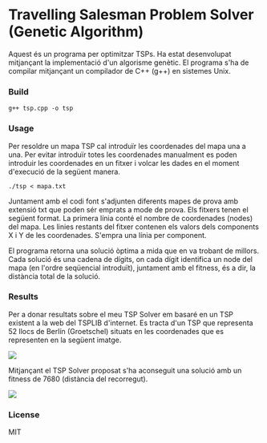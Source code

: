 # Travelling Salesman Problem Solver (Genetic Algorithm)

Aquest és un programa per optimitzar TSPs. Ha estat desenvolupat mitjançant
la implementació d'un algorisme genètic. El programa s'ha de compilar mitjançant
un compilador de C++ (g++) en sistemes Unix.

### Build

```
g++ tsp.cpp -o tsp
```

### Usage

Per resoldre un mapa TSP cal introduïr
les coordenades del mapa una a una. Per evitar introduïr totes les coordenades
manualment es poden introduir les coordenades en un fitxer i volcar les dades
en el moment d'execució de la següent manera.

```
./tsp < mapa.txt
```

Juntament amb el codi font s'adjunten diferents mapes de prova amb extensió txt
que poden sér emprats a mode de prova. Els fitxers tenen el següent format. La
primera línia conté el nombre de coordenades (nodes) del mapa. Les linies restants
del fitxer contenen els valors dels components X i Y de les coordenades. S'empra
una línia per component.


El programa retorna una solució òptima a mida que en va trobant de millors. Cada
solució és una cadena de dígits, on cada dígit identifica un node del mapa (en
l'ordre seqüencial introduït), juntament amb el fitness, és a dir, la distància
total de la solució.

### Results

Per a donar resultats sobre el meu TSP Solver em basaré en un TSP existent a la web del TSPLIB d'internet. Es tracta d'un TSP que representa 52 llocs de Berlín (Groetschel) situats en les coordenades que es representen en la següent imatge.

![](http://www.lafruitera.com/tsp6.gif)

Mitjançant el TSP Solver proposat s'ha aconseguit una solució amb un fitness de 7680 (distància del recorregut).

![](http://www.lafruitera.com/tsp7.gif)

### License
MIT

